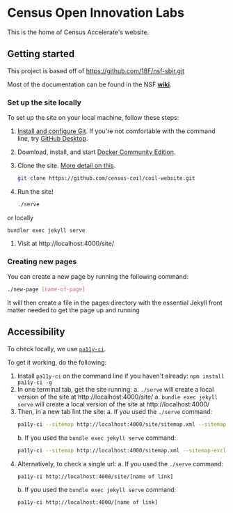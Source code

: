 # Census Open Innovation Labs

This is the home of Census Accelerate's website.

## Getting started

This project is based off of https://github.com/18F/nsf-sbir.git

Most of the documentation can be found in the NSF **[wiki](https://github.com/18F/nsf-sbir/wiki)**.

### Set up the site locally

To set up the site on your local machine, follow these steps:

1. [Install and configure Git](https://git-scm.com/book/en/v2/Getting-Started-First-Time-Git-Setup). If you're not comfortable with the command line, try [GitHub Desktop](https://desktop.github.com/).
1. Download, install, and start [Docker Community Edition](https://www.docker.com/community-edition).
1. Clone the site. [More detail on this](https://help.github.com/articles/cloning-a-repository/).

   ```sh
   git clone https://github.com/census-coil/coil-website.git
   ```

1. Run the site!

   ```sh
   ./serve
   ```

or locally

```
bundler exec jekyll serve
```

1. Visit at http://localhost:4000/site/

### Creating new pages

You can create a new page by running the following command:

```bash
./new-page [name-of-page]
```

It will then create a file in the pages directory with the essential Jekyll front matter needed to get the page up and running

## Accessibility

To check locally, we use [`pa11y-ci`](https://github.com/pa11y/ci).

To get it working, do the following:

1. Install `pa11y-ci` on the command line if you haven't already: `npm install pa11y-ci -g`
2. In one terminal tab, get the site running:
   a. `./serve` will create a local version of the site at http://localhost:4000/site/
   a. `bundle exec jekyll serve` will create a local version of the site at http://localhost:4000/
3. Then, in a new tab lint the site:
   a. If you used the `./serve` command:
   ```sh
   pa11y-ci --sitemap http://localhost:4000/site/sitemap.xml --sitemap-exclude ".pdf"
   ```
   b. If you used the `bundle exec jekyll serve` command:
   ```sh
   pa11y-ci --sitemap http://localhost:4000/sitemap.xml --sitemap-exclude ".pdf"
   ```
4. Alternatively, to check a single url:
   a. If you used the `./serve` command:
   ```sh
   pa11y-ci http://localhost:4000/site/[name of link]
   ```
   b. If you used the `bundle exec jekyll serve` command:
   ```sh
   pa11y-ci http://localhost:4000/[name of link]
   ```
